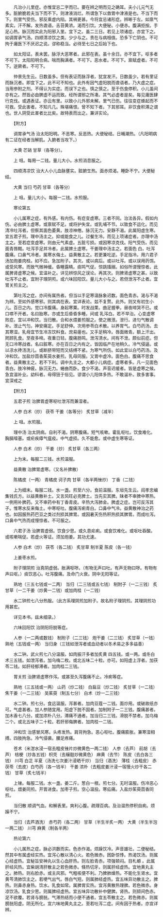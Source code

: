<!-- { "loadSidebar": true } -->
　　凡治小儿里症。亦惟宜忌二字而已。要在辨之明而见之确耳。夫小儿元气无多。脏腑脆若夫当下而不下。则津液消烂。所谓急下以救胃中津液是也。不当下而下。则里气受伤。邪反乘虚内陷。其祸更甚。今将宜忌诸形症。辨晰于左。如禀气素实。汗不解。发热谵语。舌苔黄浓。渴而引饮。大便秘。小便赤。腹满拒按。手足心热。脉沉而实此为阳邪入里。宜下之。虽二三日。若见上项诸症。亦宜下之。如调胃承气汤。四顺清凉饮之类。少少与之。贵在与病相值。恐多下亡阴也。不可拘于庸医下不厌迟之说。谬称稳当。必待至七日之后始下也。

　　如太阳证。表未罢。脉浮大恶寒者。此邪在表。虽十余日。亦不宜下。呕多者不可下。太阳阳明合病。喘而胸满者。不可下。恶水者。不可下。禀赋虚者。不可下。逆厥者。不可下。

　　仲景先生云。日数虽多。但有表证而脉浮者。犹宜发汗。日数虽少。若有里证而脉沉者。即宜下之。此不可不知也。此外有因气虚阳脱而谵语者。乃大虚之症。当用参附之剂。不得认为实症。而误下之也。慎之慎之。至于伤食停积。小儿虽间亦有之。然皆必由脾虚不运而致。经所谓邪之所凑。其气必虚者是矣。每见庸医肆行克伐。或遇表证。亦云有里。以致小儿外邪未解。里气已伤。往往变症蜂起而不可救。受此害者。不知凡几。殊堪痛恨。曾不知下者。下其邪耳。非饮食积滞之谓也。世人阴受此害者比比矣。故特表而出之。兼详实论。

　　【附方】

　　调胃承气汤 治太阳阳明。不恶寒。反恶热。大便秘结。日晡潮热。（凡阳明病有二证在经者当解肌。入腑者当攻下。）

　　大黄 芒硝 甘草（各等分）。

　　上 咀。每用一二钱。量儿大小。水煎消息服之。

　　四顺清凉饮 治大人小儿血脉壅实。脏腑生热。面赤烦渴。睡卧不宁。大便秘结。

　　大黄 当归 芍药 甘草（各等分）

　　上 咀。量儿大小。每服一二钱。水煎服。

　　寒论第五

　　小儿属寒之症。有外感。有内伤。有症变虚寒。三者不同。治法各异。假如内伤。必由脾土虚寒。或禀赋不足。或将护失宜。或乳哺不节。以致食不运化。而见清冷吐泻者。但察其面色萎黄。肢凉神倦。脉沉无力。安静不渴。此属阳虚生寒。宜五君子煎。理中汤主之。抑或能食之儿。过餐生冷。而见上项诸症者。亦理中汤主之。至若症变虚寒。则由元气素虚。五脏亏损。或因寒凉克伐。阳气受伤。而见面青唇黯。吐泻手足并冷者。此属脾土虚寒。干姜理中汤主之。若面色 白。吐泻腹痛。口鼻气冷者。属寒水侮土。益黄散主之。若更兼吃逆。手足指冷。用六君子汤加炮姜肉桂。如不应。急加附子。其次。或以病后。或以吐泻。或以误用药饵。或受风寒。而致气微神缓。昏睡露睛。痰鸣气促。惊跳搐搦。如俗所谓慢惊者。此属脾肾虚寒之候。宜温补之。详见辨惊风之误论。再其次。则脾肾虚寒之甚。以致吐泻不止者。宜附子理阴煎。或六味回阳饮。量儿大小与之。若但泄泻不止者。宜胃关煎主之。

　　第吐泻之症。亦间有属热者。但当以手足寒温脉象迟数。面色青赤。渴与不渴为辨。至如外感寒邪。则其病在表。宜详表论。兹不复赘。此外。则又有初生小儿。百日之内。觉口冷腹痛。身起寒粟。时发战栗。曲足握拳。昼夜啼哭不已。或口噤不开者。名曰胎寒。亦或生后昏昏多睡。间或 乳泻白。若不早治。心变虚寒败症。宜以冲和饮。当归散。合和水煨姜煎服之。使之微泄。泄行。进匀气散调补。泄止气匀。神安痛定。手足舒伸。次用参苓白术散。以养胃气。白芍药汤。去其寒湿。乳母宜节生冷冻饮料食。庶易瘥也。又手足稍冷。唇面微青。额上汗出。罔顾乳食。至夜多啼。夜重日轻。腹痛肠鸣。泄泻清水。间有不泄。颇似前症。但无口冷寒战者。名曰脏寒。亦在百日之内有之。皆因临产在地稍久。冷气侵逼。或以凉水搀汤洗儿。或断脐带短而又结缚不紧。为寒气所伤。如此宜以白芍药汤。及冲和饮。加盐炒茴香茱萸水姜煎。乳母同服。又胃中虚冷。面色白。腹痛不思食者。益黄散主之。若不下利。调中丸主之。大都小儿病症。虚寒者多。凡一见面色青白。肢冷神疲。脉沉无力。蜷曲而卧。食少不渴。声音迟缓者。皆是虚寒之候。急宜温补业。幼科者。毋得狃于俗见。谬谓小儿阳体多热。不敢温补。致多害事。宜深戒之

　　【附方】

　　五君子煎 治脾胃虚寒呕吐泄泻而兼湿者。

　　人参 白术（炒） 茯苓 干姜（各等分） 炙甘草（减半）

　　上 咀。水煎服。

　　理中汤 治太阴病。自利不渴。阴寒腹痛。短气咳嗽。霍乱呕吐。饮食难化。胸膈噎塞。或疟疾瘴气瘟疫。中气虚损。久不能愈。或中虚生寒等证。

　　人参 白术（炒） 干姜（炒） 炙甘草（各三两）

　　上为末。每服二三钱。水煎温服。

　　益黄散 治脾胃虚寒。（又名补脾散）

　　陈橘皮（一两） 青橘皮 诃子肉 甘草（各半两锉炒） 丁香（二钱）

　　上为细末。每服二钱。水一盏。煎至六分。食前温服。东垣先生云。阎孝忠编集钱氏方。以益黄散补土。又言风旺必克脾土。当先实其脾。昧者不审脾中寒热。一例用补脾药。又不审药中有丁香青皮。辛热大泻肺金。脾虚之症。岂可反泻其子。惟寒水反来侮土。中寒呕吐。腹痛泻痢青白。口鼻中气冷。益黄散神治之药也。如因服热药巴豆之类过剂损其脾胃。或因暑天伤热积热损其脾胃。而成吐泻。口鼻中气热而成慢惊者。不可服之。

　　六君子汤 治脾胃虚弱。饮食少思。或久患疟痢。或食饮难化。或呕吐吞酸。或咳嗽喘促。若虚火等证。须加炮姜。其功尤速。

　　人参 白术（炒） 茯苓（各二钱） 炙甘草 制半夏 陈皮（各一钱）

　　上姜枣水煎。

　　附子理阴煎 治真阴虚弱。胀满呕哕。（有物无声曰吐。有声无物曰哕。有物有声曰呕。）痰饮恶心。吐泻腹痛。及命门火衰。阴中无阳等证。

　　熟地（三五七钱或一二两） 当归（二三钱或五七钱） 制附子（一二三钱） 炙甘草（一二干姜（炒黄一二钱）或加肉桂（一二钱）

　　水二钟煎七八分热服。（此方系理阴煎加附子。故名附子理阴煎。其理阴煎功用甚宏。

　　详见本书。兹未细录。）

　　六味回阳饮 治阴阳将脱等症。

　　人参（一二两或数钱） 制附子（二三钱） 炮干姜（二三钱） 炙甘草（一钱）熟地（五钱或一两） 当归身（三钱如泄泻者或血动者以冬术易之多多益善）

　　水二钟。武火煎七八分温服。如肉振汗多者加炙黄 四五钱。或一两。或冬白术三五钱。如泄泻者。加乌梅二枚。或北五味二十粒。亦可。如阳虚上浮者。加茯苓二钱。如肝经郁滞者。加肉桂二三钱。

　　胃关煎 治脾肾虚寒作泻。或甚至久泻腹痛不止。冷痢等症。

　　熟地（三五钱或一两） 山药（炒二钱） 白扁豆（炒二钱） 炙甘草（一二钱）焦干姜（一二三钱） 吴茱萸（制五七分） 白术（炒一二三钱）

　　水二钟。煎七分。食远温服。泻甚者。加肉豆蔻一二钱。面炒用。或破故纸亦可。气虚甚者。加人参随宜用。阳虚下脱不固者。加制附子一二三钱。腹痛甚者。加木香七八分。或加浓朴八分。滞痛不通者。加当归二三钱。滑脱不禁者。加乌梅二个。或北五味子二十粒。若肝邪侮脾者。加肉桂一二钱。

　　冲和饮 治感冒风寒。头疼发热。肩背拘急。恶心呕吐。腹痛膨胀。兼寒湿相搏。四肢拘急。冷气侵袭。腰足疼痛。

　　苍术（米泔水浸一宿去粗皮锉片炒微黄色一两二钱） 人参（去芦） 前胡（去芦） 桔梗（炒各五钱）枳壳（去穣麸炒微黄色） 麻黄（去节） 陈皮（去白各三钱） 川芎 白芷 半夏（汤洗七次姜汁浸晒干炒） 当归（酒洗） 薄桂（去粗皮） 赤茯苓（去皮）白芍药（各一钱半） 干姜 浓朴（去粗皮姜汁浸一宿慢火炒干各二钱） 甘草（炙七钱半）

　　上锉。每服二钱。水一盏。姜二斤。葱白一根。煎七分。无时温服。伤冷恶心呕吐。煨姜同煎。开胃进食。加枣子煎。空心温投。寒疝痛。入盐炒茱萸茴香同煎。

　　当归散 顺调气血。和解表里。爽利心腹。疏理百病。及治温热停积自痢。烦躁不宁。

　　当归（去芦酒洗） 赤芍药（各二两） 甘草（半生半炙一两） 大黄（半生半泡一两二钱） 川芎 麻黄（制各半两）

　　热论第六

　　小儿属热之症。脉必洪数而实。色赤作渴。烦躁饮冷。声音雄壮。二便秘结。然其中有属虚经实热。宜泻心散以清心火。若色微赤。困卧惊悸。热渴饮汤。则属心经虚热。宜秘旨安神丸以生心血肝热。则左脸青赤。项强顿闷。目札螈 。此属肝经风热。宜柴胡清肝散主之若色微赤。倏热切牙。则属肝经虚热。宜地黄丸主之。肺热。则右脸赤。或主风邪。气粗咳便不利。乃脾肺燥热。不能化生肾水。宜黄芩清肺饮主之。若哽气出气。唇白气短。则属肺经虚热。宜五味异功散主之。脾热。则鼻赤身热。饮水。乳食如常。属脾胃实热。宜泻黄散热理脾。若色微赤。身凉饮汤。乳食少思。则属脾经虚热。宜五味异功散补中健脾。肾热。则颏间色赤。足不欲覆。若肾与膀胱。气滞热结而小便不通者。宜五苓散主之。若色微赤。则属膀胱阳虚。阴无所化。宜六味地黄丸主之。至若吐泻二症。间有因于热者。亦宜详辨。

